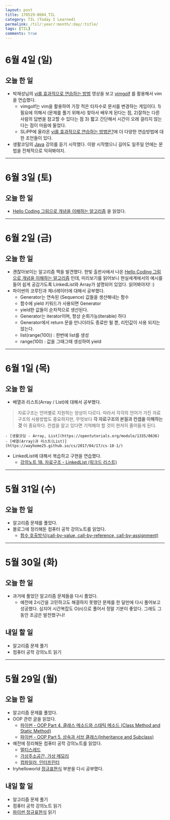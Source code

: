 ```yaml
---
layout: post
title: 170529-0604_TIL
category: TIL (Today I Learned)
permalink: /til/:year/:month/:day/:title/
tags: [TIL]
comments: true
---
```

# 6월 4일 (일)
## 오늘 한 일
- 박재성님의 [vi를 효과적으로 연습하는 방법](https://www.youtube.com/watch?v=_dZk_jv5WlQ) 영상을 보고 [vimgolf](https://vimgolf.com/) 를 활용해서 vim을 연습했다.
	- vimgolf는 vim을 활용하여 가장 적은 타자수로 문서를 변경하는 게임이다. 1) 필요에 의해서 (문제를 풀기 위해서) 찾아서 배우게 된다는 점, 2)잘하는 다른 사람의 답변을 참고할 수 있다는 점 3) 짧고 간단해서 시간이 오래 걸리지 않는다는 점이 마음에 들었다.
	- SLiPP에 올라온 [vi를 효과적으로 연습하는 방법은?](https://slipp.net/questions/461)에 더 다양한 연습방법에 대한 조언들이 있다.
- 생활코딩의  [Java](https://opentutorials.org/course/1223/4551) 강의를 듣기 시작했다. 이왕 시작했으니 길어도 일주일 안에는 문법을 전체적으로 익혀봐야지.

---
# 6월 3일 (토)
## 오늘 한 일
- [Hello Coding 그림으로 개념을 이해하는 알고리즘](http://www.hanbit.co.kr/store/books/look.php?p_code=B5896248244) 을 읽었다.

---
# 6월 2일 (금)
## 오늘 한 일
- 괜찮아보이는 알고리즘 책을 발견했다. 한빛 출판사에서 나온 [Hello Coding 그림으로 개념을 이해하는 알고리즘](http://www.hanbit.co.kr/store/books/look.php?p_code=B5896248244) 인데, 미리보기를 읽어보니 현실세계에서의 예시를 들어 쉽게 공감가도록 LinkedList와 Array가 설명되어 있었다. 읽어봐야지! :)
- 파이썬의 코루틴과 제너레이터에 대해서 공부했다.
	- Generator는 연속된 (Sequence) 값들을 생산해내는 함수
	- 함수에 yield 키워드가 사용되면 Generator
	- yield한 값들이 순차적으로 생산된다.
	- Generator는 iterator이며, 항상 순회가능(iterable) 하다
	- Generator에서 return 문을 만나더라도 종료만 될 뿐, 리턴값이 사용 되지는 않는다.
	- list(range(100)) : 한번에 list를 생성
	- range(100) : 값을 그때그때 생성하여 yield

---
# 6월 1일 (목)
## 오늘 한 일
- 배열과 리스트(Array / List)에 대해서 공부했다.
> 자료구조는 언어별로 지원하는 양상이 다르다. 따라서 각각의 언어가 가진 자료구조의 사용방법도 중요하지만, 무엇보다 **각 자료구조의 본질과 컨셉을 이해하는 것** 이 중요하다. 컨셉을 알고 있다면 기억해야 할 것이 현저히 줄어들게 된다.   

	- [생활코딩 - Array, List](https://opentutorials.org/module/1335/8636)
	- [배열(Array)과 리스트(List)](https://wayhome25.github.io/cs/2017/04/17/cs-18-1/)
- LinkedList에 대해서 복습하고 구현을 연습했다.
	- [강의노트 18. 자료구조 - LinkedList (링크드 리스트)](https://wayhome25.github.io/cs/2017/04/17/cs-19/)

---
# 5월 31일 (수)
## 오늘 한 일
- 알고리즘 문제를 풀었다.
- 블로그에 정리해둔 컴퓨터 공학 강의노트를 읽었다.
	- [함수 호출방식(call-by-value, call-by-reference, call-by-assignment)](https://wayhome25.github.io/cs/2017/04/11/cs-13/)

---

# 5월 30일 (화)
## 오늘 한 일
- 과거에 풀었던 알고리즘 문제들을 다시 풀었다.   
	- 예전에 2시간을 고민하고도 해결하지 못했던 문제를 한 달만에 다시 풀어보고 성공했다.
	심지어 시간복잡도 O(n)으로 풀어서 정말 기분이 좋았다. 그래도 그동안 조금은 발전했구나!

## 내일 할 일
- 알고리즘 문제 풀기
- 컴퓨터 공학 강의노트 읽기

---
# 5월 29일 (월)
## 오늘 한 일
- 알고리즘 문제를 풀었다.
- OOP 관련 글을 읽었다.
	- [파이썬 - OOP Part 4. 클래스 메소드와 스태틱 메소드 (Class Method and Static Method)](http://schoolofweb.net/blog/posts/%ED%8C%8C%EC%9D%B4%EC%8D%AC-oop-part-4-%ED%81%B4%EB%9E%98%EC%8A%A4-%EB%A9%94%EC%86%8C%EB%93%9C%EC%99%80-%EC%8A%A4%ED%83%9C%ED%8B%B1-%EB%A9%94%EC%86%8C%EB%93%9C-class-method-and-static-method/)
	- [파이썬 - OOP Part 5. 상속과 서브 클래스(Inheritance and Subclass)](http://schoolofweb.net/blog/posts/%ED%8C%8C%EC%9D%B4%EC%8D%AC-oop-part-5-%EC%83%81%EC%86%8D%EA%B3%BC-%EC%84%9C%EB%B8%8C-%ED%81%B4%EB%9E%98%EC%8A%A4inheritance-and-subclass/)
- 예전에 정리해둔 컴퓨터 공학 강의노트를 읽었다.
	- [멀티스레드](https://wayhome25.github.io/cs/2017/04/14/cs-15-2/)
	- [가상주소공간, 가상 메모리](https://wayhome25.github.io/cs/2017/04/14/cs-15-1/)
	- [컴파일러, 인터프린터](https://wayhome25.github.io/cs/2017/04/13/cs-14/)
- tryhelloworld [정규표현식](http://tryhelloworld.co.kr/courses/%EC%A0%95%EA%B7%9C%ED%91%9C%ED%98%84%EC%8B%9D) 부분을 다시 공부했다.

## 내일 할 일
- 알고리즘 문제 풀기
- 컴퓨터 공학 강의노트 읽기
- [파이썬 정규표현식](https://wikidocs.net/1669) 읽기
